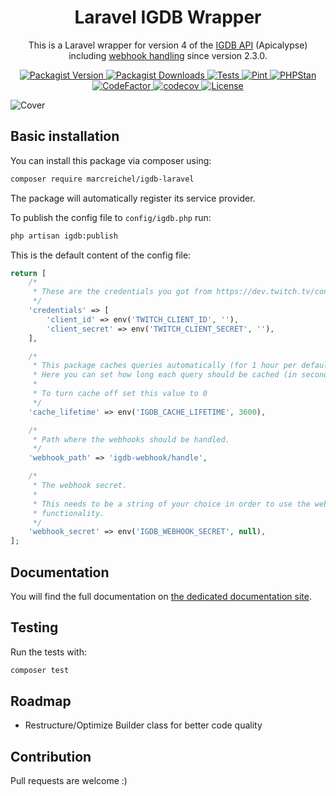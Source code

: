<h1 align="center">Laravel IGDB Wrapper</h1>

<p align="center">
    This is a Laravel wrapper for version 4 of the <a href="https://api-docs.igdb.com/">IGDB API</a> (Apicalypse)
    including <a href="https://marcreichel.dev/docs/igdb-laravel/webhooks">webhook handling</a> since version 2.3.0.
</p>

<p align="center">
    <a href="https://packagist.org/packages/marcreichel/igdb-laravel">
        <img src="https://img.shields.io/packagist/v/marcreichel/igdb-laravel?style=for-the-badge" alt="Packagist Version">
    </a>
    <a href="https://packagist.org/packages/marcreichel/igdb-laravel">
        <img src="https://img.shields.io/packagist/dt/marcreichel/igdb-laravel?style=for-the-badge" alt="Packagist Downloads">
    </a>
    <a href="https://github.com/marcreichel/igdb-laravel/actions/workflows/tests.yml">
        <img src="https://img.shields.io/github/actions/workflow/status/marcreichel/igdb-laravel/tests.yml?event=push&style=for-the-badge&logo=github&label=tests" alt="Tests">
    </a>
    <a href="https://github.com/marcreichel/igdb-laravel/actions/workflows/pint.yml">
        <img src="https://img.shields.io/github/actions/workflow/status/marcreichel/igdb-laravel/code-style.yml?event=push&style=for-the-badge&logo=github&label=Code-Style" alt="Pint">
    </a>
    <a href="https://github.com/marcreichel/igdb-laravel/actions/workflows/code-quality.yml">
        <img src="https://img.shields.io/github/actions/workflow/status/marcreichel/igdb-laravel/code-quality.yml?event=push&style=for-the-badge&logo=github&label=Code-Quality" alt="PHPStan">
    </a>
    <a href="https://www.codefactor.io/repository/github/marcreichel/igdb-laravel">
        <img src="https://img.shields.io/codefactor/grade/github/marcreichel/igdb-laravel?style=for-the-badge&logo=codefactor&label=Codefactor" alt="CodeFactor">
    </a>
    <a href="https://codecov.io/gh/marcreichel/igdb-laravel">
        <img src="https://img.shields.io/codecov/c/github/marcreichel/igdb-laravel?token=m6FOB0CyPE&style=for-the-badge&logo=codecov" alt="codecov">
    </a>
    <a href="https://packagist.org/packages/marcreichel/igdb-laravel">
        <img src="https://img.shields.io/github/license/marcreichel/igdb-laravel?style=for-the-badge" alt="License">
    </a>
</p>

![Cover](docs/art/cover.png)

## Basic installation

You can install this package via composer using:

```bash
composer require marcreichel/igdb-laravel
```

The package will automatically register its service provider.

To publish the config file to `config/igdb.php` run:

```bash
php artisan igdb:publish
```

This is the default content of the config file:

```php
return [
    /*
     * These are the credentials you got from https://dev.twitch.tv/console/apps
     */
    'credentials' => [
        'client_id' => env('TWITCH_CLIENT_ID', ''),
        'client_secret' => env('TWITCH_CLIENT_SECRET', ''),
    ],

    /*
     * This package caches queries automatically (for 1 hour per default).
     * Here you can set how long each query should be cached (in seconds).
     *
     * To turn cache off set this value to 0
     */
    'cache_lifetime' => env('IGDB_CACHE_LIFETIME', 3600),

    /*
     * Path where the webhooks should be handled.
     */
    'webhook_path' => 'igdb-webhook/handle',

    /*
     * The webhook secret.
     *
     * This needs to be a string of your choice in order to use the webhook
     * functionality.
     */
    'webhook_secret' => env('IGDB_WEBHOOK_SECRET', null),
];
```

## Documentation

You will find the full documentation on [the dedicated documentation site](https://marcreichel.dev/docs/igdb-laravel).

## Testing

Run the tests with:

```bash
composer test
```

## Roadmap

- Restructure/Optimize Builder class for better code quality

## Contribution

Pull requests are welcome :)
